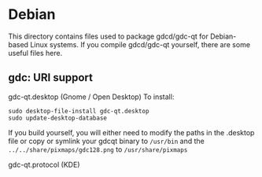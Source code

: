 
Debian
====================
This directory contains files used to package gdcd/gdc-qt
for Debian-based Linux systems. If you compile gdcd/gdc-qt yourself, there are some useful files here.

## gdc: URI support ##


gdc-qt.desktop  (Gnome / Open Desktop)
To install:

	sudo desktop-file-install gdc-qt.desktop
	sudo update-desktop-database

If you build yourself, you will either need to modify the paths in
the .desktop file or copy or symlink your gdcqt binary to `/usr/bin`
and the `../../share/pixmaps/gdc128.png` to `/usr/share/pixmaps`

gdc-qt.protocol (KDE)

